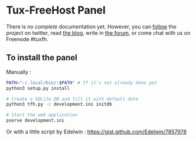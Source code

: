 Tux-FreeHost Panel
==================

There is no *complete* documentation yet. However,
you can [follow](https://twitter.com/tuxfreehost) the project on twitter,
read [the blog](http://tux-fh.net/posts.html), write in
[the forum](http://forum.tux-fh.net), or come chat with us on Freenode #tuxfh.

To install the panel
--------------------
Manually :
```bash
PATH="~/.local/bin/:$PATH" # If it's not already done yet
python3 setup.py install

# Create a SQLite DB and fill it with default data
python3 tfh.py -c development.ini initdb

# Start the web application
pserve development.ini
```
Or with a little script by Edelwin : https://gist.github.com/Edelwin/7857978
